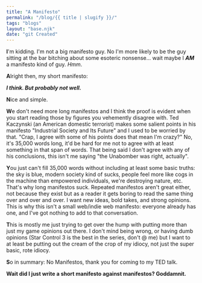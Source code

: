 ```yaml
---
title: "A Manifesto"
permalink: "/blog/{{ title | slugify }}/"
tags: "blogs"
layout: "base.njk"
date: "git Created"
---
```


**I**'m kidding. I'm not a big manifesto guy. No I'm more likely to be the guy sitting at the bar bitching about some esoteric nonsense...<!-- excerpt --> wait maybe I ***AM*** a manifesto kind of guy. *Hmm*.

**A**lright then, my short manifesto:

***I think. But probably not well.***

**N**ice and simple.

**W**e don't need more long manifestos and I think the proof is evident when you start reading those by figures you vehemently disagree with. Ted Kaczynski (an American domestic terrorist) makes some salient points in his manifesto "Industrial Society and Its Future" and I used to be worried by that. "Crap, I agree with some of his points does that mean I'm crazy?" No, it's 35,000 words long, it'd be hard for me not to agree with at least something in that span of words. That being said I don't agree with any of his conclusions, this isn't me saying "the Unabomber was right, actually".

**Y**ou just can't fill 35,000 words without including at least some basic truths: the sky is blue, modern society kind of sucks, people feel more like cogs in the machine than empowered individuals, we're destroying nature, etc. That's why long manifestos suck. Repeated manifestos aren't great either, not because they exist but as a reader it gets boring to read the same thing over and over and over. I want new ideas, bold takes, and strong opinions. This is why this isn't a small web/indie web manifesto: everyone already has one, and I've got nothing to add to that conversation.

**T**his is mostly me just trying to get over the hump with putting more than just my game opinions out there. I don't mind being wrong, or having dumb opinions (Star Control 3 is the best in the series, don't @ me) but I want to at least be putting out the cream of the crop of my idiocy, not just the super basic, rote idiocy.

**S**o in summary: No Manifestos, thank you for coming to my TED talk.

**Wait did I just write a short manifesto against manifestos? Goddamnit.**

